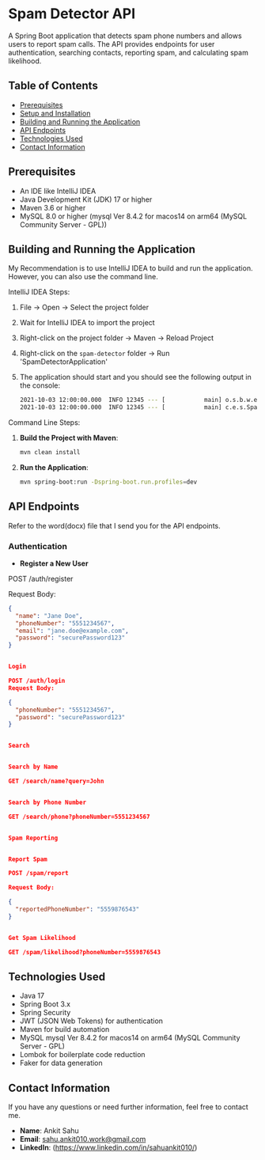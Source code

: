 # Spam Detector API

A Spring Boot application that detects spam phone numbers and allows users to report spam calls.
The API provides endpoints for user authentication, searching contacts, reporting spam, and calculating spam likelihood.

## Table of Contents

- [Prerequisites](#prerequisites)
- [Setup and Installation](#setup-and-installation)
- [Building and Running the Application](#building-and-running-the-application)
- [API Endpoints](#api-endpoints)
- [Technologies Used](#technologies-used)
- [Contact Information](#contact-information)

## Prerequisites
- An IDE like IntelliJ IDEA
- Java Development Kit (JDK) 17 or higher
- Maven 3.6 or higher
- MySQL 8.0 or higher (mysql  Ver 8.4.2 for macos14 on arm64 (MySQL Community Server - GPL))


## Building and Running the Application

My Recommendation is to use IntelliJ IDEA to build and run the application. However, you can also use the command line.

IntelliJ IDEA Steps:

1. File -> Open -> Select the project folder
2. Wait for IntelliJ IDEA to import the project
3. Right-click on the project folder -> Maven -> Reload Project
4. Right-click on the `spam-detector` folder -> Run 'SpamDetectorApplication'
5. The application should start and you should see the following output in the console:

   ```bash
   2021-10-03 12:00:00.000  INFO 12345 --- [           main] o.s.b.w.embedded.tomcat.TomcatWebServer  : Tomcat started on port(s): 8080 (http) with context path ''
   2021-10-03 12:00:00.000  INFO 12345 --- [           main] c.e.s.SpamDetectorApplication            : Started SpamDetectorApplication in 3.14159 seconds (JVM running for 3.14159)
   ```

Command Line Steps:

1. **Build the Project with Maven**:

   ```bash
   mvn clean install
   ```
   
2. **Run the Application**:

   ```bash
   mvn spring-boot:run -Dspring-boot.run.profiles=dev
   ```

## API Endpoints

Refer to the word(docx) file that I send you for the API endpoints.

### Authentication

- **Register a New User**

POST /auth/register


Request Body:

```json
{
  "name": "Jane Doe",
  "phoneNumber": "5551234567",
  "email": "jane.doe@example.com",
  "password": "securePassword123"
}


Login

POST /auth/login
Request Body:

{
  "phoneNumber": "5551234567",
  "password": "securePassword123"
}


Search


Search by Name

GET /search/name?query=John


Search by Phone Number

GET /search/phone?phoneNumber=5551234567


Spam Reporting


Report Spam

POST /spam/report

Request Body:

{
  "reportedPhoneNumber": "5559876543"
}


Get Spam Likelihood

GET /spam/likelihood?phoneNumber=5559876543

```

## Technologies Used

- Java 17
- Spring Boot 3.x
- Spring Security
- JWT (JSON Web Tokens) for authentication
- Maven for build automation
- MySQL mysql  Ver 8.4.2 for macos14 on arm64 (MySQL Community Server - GPL)
- Lombok for boilerplate code reduction
- Faker for data generation


## Contact Information

If you have any questions or need further information, feel free to contact me.

- **Name**: Ankit Sahu
- **Email**: sahu.ankit010.work@gmail.com
- **LinkedIn**: (https://www.linkedin.com/in/sahuankit010/)


